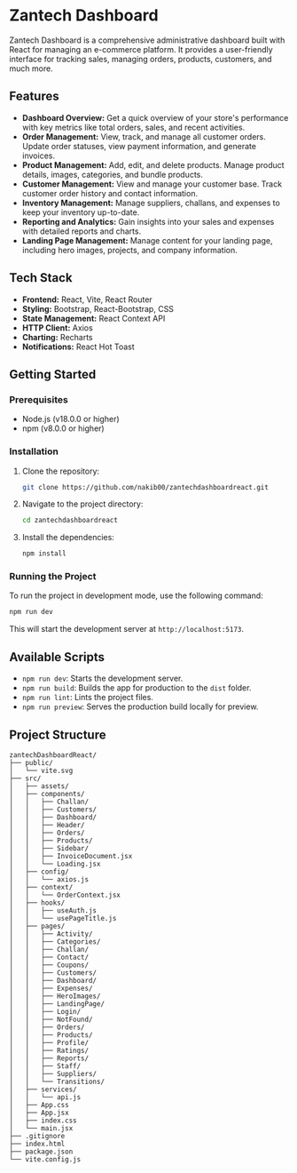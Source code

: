 # Zantech Dashboard

Zantech Dashboard is a comprehensive administrative dashboard built with React for managing an e-commerce platform. It provides a user-friendly interface for tracking sales, managing orders, products, customers, and much more.

## Features

  * **Dashboard Overview:** Get a quick overview of your store's performance with key metrics like total orders, sales, and recent activities.
  * **Order Management:** View, track, and manage all customer orders. Update order statuses, view payment information, and generate invoices.
  * **Product Management:** Add, edit, and delete products. Manage product details, images, categories, and bundle products.
  * **Customer Management:** View and manage your customer base. Track customer order history and contact information.
  * **Inventory Management:** Manage suppliers, challans, and expenses to keep your inventory up-to-date.
  * **Reporting and Analytics:** Gain insights into your sales and expenses with detailed reports and charts.
  * **Landing Page Management:** Manage content for your landing page, including hero images, projects, and company information.

## Tech Stack

  * **Frontend:** React, Vite, React Router
  * **Styling:** Bootstrap, React-Bootstrap, CSS
  * **State Management:** React Context API
  * **HTTP Client:** Axios
  * **Charting:** Recharts
  * **Notifications:** React Hot Toast

## Getting Started

### Prerequisites

  * Node.js (v18.0.0 or higher)
  * npm (v8.0.0 or higher)

### Installation

1.  Clone the repository:
    ```bash
    git clone https://github.com/nakib00/zantechdashboardreact.git
    ```
2.  Navigate to the project directory:
    ```bash
    cd zantechdashboardreact
    ```
3.  Install the dependencies:
    ```bash
    npm install
    ```

### Running the Project

To run the project in development mode, use the following command:

```bash
npm run dev
```

This will start the development server at `http://localhost:5173`.

## Available Scripts

  * `npm run dev`: Starts the development server.
  * `npm run build`: Builds the app for production to the `dist` folder.
  * `npm run lint`: Lints the project files.
  * `npm run preview`: Serves the production build locally for preview.

## Project Structure

```
zantechDashboardReact/
├── public/
│   └── vite.svg
├── src/
│   ├── assets/
│   ├── components/
│   │   ├── Challan/
│   │   ├── Customers/
│   │   ├── Dashboard/
│   │   ├── Header/
│   │   ├── Orders/
│   │   ├── Products/
│   │   ├── Sidebar/
│   │   ├── InvoiceDocument.jsx
│   │   └── Loading.jsx
│   ├── config/
│   │   └── axios.js
│   ├── context/
│   │   └── OrderContext.jsx
│   ├── hooks/
│   │   ├── useAuth.js
│   │   └── usePageTitle.js
│   ├── pages/
│   │   ├── Activity/
│   │   ├── Categories/
│   │   ├── Challan/
│   │   ├── Contact/
│   │   ├── Coupons/
│   │   ├── Customers/
│   │   ├── Dashboard/
│   │   ├── Expenses/
│   │   ├── HeroImages/
│   │   ├── LandingPage/
│   │   ├── Login/
│   │   ├── NotFound/
│   │   ├── Orders/
│   │   ├── Products/
│   │   ├── Profile/
│   │   ├── Ratings/
│   │   ├── Reports/
│   │   ├── Staff/
│   │   ├── Suppliers/
│   │   └── Transitions/
│   ├── services/
│   │   └── api.js
│   ├── App.css
│   ├── App.jsx
│   ├── index.css
│   └── main.jsx
├── .gitignore
├── index.html
├── package.json
└── vite.config.js
```